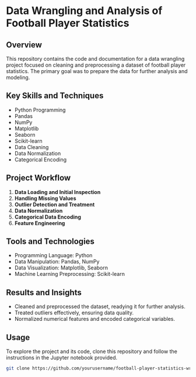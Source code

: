 # Data Wrangling and Analysis of Football Player Statistics

## Overview

This repository contains the code and documentation for a data wrangling project focused on cleaning and preprocessing a dataset of football player statistics. The primary goal was to prepare the data for further analysis and modeling.

## Key Skills and Techniques

- Python Programming
- Pandas
- NumPy
- Matplotlib
- Seaborn
- Scikit-learn
- Data Cleaning
- Data Normalization
- Categorical Encoding

## Project Workflow

1. **Data Loading and Initial Inspection**
2. **Handling Missing Values**
3. **Outlier Detection and Treatment**
4. **Data Normalization**
5. **Categorical Data Encoding**
6. **Feature Engineering**

## Tools and Technologies

- Programming Language: Python
- Data Manipulation: Pandas, NumPy
- Data Visualization: Matplotlib, Seaborn
- Machine Learning Preprocessing: Scikit-learn

## Results and Insights

- Cleaned and preprocessed the dataset, readying it for further analysis.
- Treated outliers effectively, ensuring data quality.
- Normalized numerical features and encoded categorical variables.

## Usage

To explore the project and its code, clone this repository and follow the instructions in the Jupyter notebook provided.

```bash
git clone https://github.com/yourusername/football-player-statistics-wrangling.git
